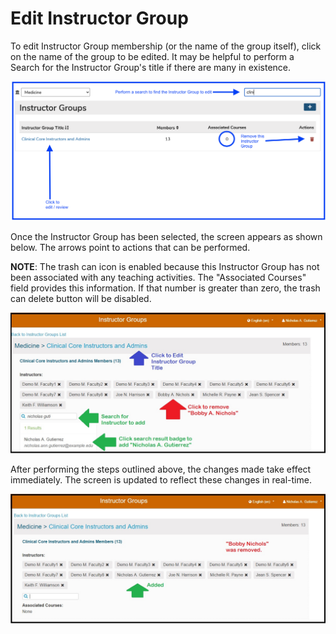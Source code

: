 # Edit Instructor Group

To edit Instructor Group membership \(or the name of the group itself\), click on the name of the group to be edited. It may be helpful to perform a Search for the Instructor Group's title if there are many in existence.

![](../.gitbook/assets/screen-shot-2021-09-28-at-3.45.53-pm.png)

Once the Instructor Group has been selected, the screen appears as shown below. The arrows point to actions that can be performed.

**NOTE**: The trash can icon is enabled because this Instructor Group has not been associated with any teaching activities. The "Associated Courses" field provides this information. If that number is greater than zero, the trash can delete button will be disabled.

![](../.gitbook/assets/edit_instructor_group_2.jpg)

After performing the steps outlined above, the changes made take effect immediately. The screen is updated to reflect these changes in real-time.

![](../.gitbook/assets/edit_instructor_group_3.jpg)

